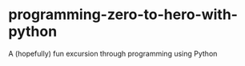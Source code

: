 # programming-zero-to-hero-with-python
A (hopefully) fun excursion through programming using Python
